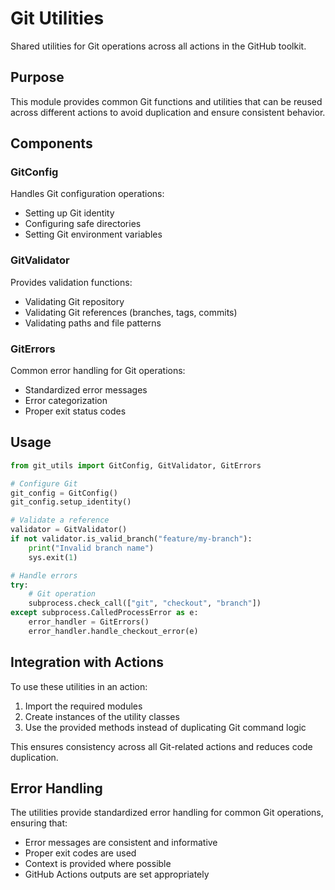 # Git Utilities

Shared utilities for Git operations across all actions in the GitHub toolkit.

## Purpose

This module provides common Git functions and utilities that can be reused across different actions to avoid duplication and ensure consistent behavior.

## Components

### GitConfig

Handles Git configuration operations:

- Setting up Git identity
- Configuring safe directories
- Setting Git environment variables

### GitValidator

Provides validation functions:

- Validating Git repository
- Validating Git references (branches, tags, commits)
- Validating paths and file patterns

### GitErrors

Common error handling for Git operations:

- Standardized error messages
- Error categorization
- Proper exit status codes

## Usage

```python
from git_utils import GitConfig, GitValidator, GitErrors

# Configure Git
git_config = GitConfig()
git_config.setup_identity()

# Validate a reference
validator = GitValidator()
if not validator.is_valid_branch("feature/my-branch"):
    print("Invalid branch name")
    sys.exit(1)

# Handle errors
try:
    # Git operation
    subprocess.check_call(["git", "checkout", "branch"])
except subprocess.CalledProcessError as e:
    error_handler = GitErrors()
    error_handler.handle_checkout_error(e)
```

## Integration with Actions

To use these utilities in an action:

1. Import the required modules
2. Create instances of the utility classes
3. Use the provided methods instead of duplicating Git command logic

This ensures consistency across all Git-related actions and reduces code duplication.

## Error Handling

The utilities provide standardized error handling for common Git operations, ensuring that:

- Error messages are consistent and informative
- Proper exit codes are used
- Context is provided where possible
- GitHub Actions outputs are set appropriately